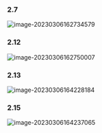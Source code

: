 ### 2.7

![image-20230306162734579](C:\Users\HP\AppData\Roaming\Typora\typora-user-images\image-20230306162734579.png)

### 2.12

![image-20230306162750007](C:\Users\HP\AppData\Roaming\Typora\typora-user-images\image-20230306162750007.png)

### 2.13

![image-20230306164228184](C:\Users\HP\AppData\Roaming\Typora\typora-user-images\image-20230306164228184.png)

### 2.15

![image-20230306164237065](C:\Users\HP\AppData\Roaming\Typora\typora-user-images\image-20230306164237065.png)